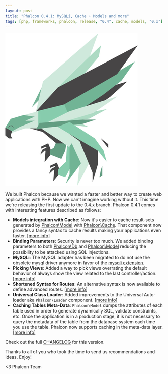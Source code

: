 ```yaml
---
layout: post
title: "Phalcon 0.4.1: MySQLi, Cache + Models and more"
tags: [php, frameworks, phalcon, release, "0.4", cache, models, "0.x"]
---
```


![Phalcon](/assets/files/2012-06-14-phalcon-green.jpg)

We built Phalcon because we wanted a faster and better way to create web applications with PHP. Now we can't imagine working without it. This time we're releasing the first update to the 0.4.x branch. Phalcon 0.4.1 comes with interesting features described as follows:

<!--more-->
- **Models integration with Cache**: Now it's easier to cache result-sets generated by [Phalcon\Model](https://docs.phalconphp.com/latest/en/models/html) with [Phalcon\Cache](https://docs.phalconphp.com/latest/en/cache.html). That component now provides a fancy syntax to cache results making your applications even faster. [[more info]](https://docs.phalconphp.com/latest/en/models-cache.html)
- **Binding Parameters**: Security is never too much. We added binding parameters to both [Phalcon\Db](https://docs.phalconphp.com/latest/en/db.html#binding-parameters) and [Phalcon\Model](https://docs.phalconphp.com/latest/en/models.html#binding-parameters) reducing the possibility to be attacked using SQL injections.
- **MySQLi**: The MySQL adapter has been migrated to do not use the obsolete mysql driver anymore in favor of the [mysqli extension](http://www.php.net/manual/en/book.mysqli.php).
- **Picking Views**: Added a way to pick views overrating the default behavior of always show the view related to the last controller/action. [[more info]](https://docs.phalconphp.com/latest/en/views.html#picking-views)
- **Shortened Syntax for Routes**: An alternative syntax is now available to define advanced routes. [[more info]](https://docs.phalconphp.com/latest/en/routing.html#short-syntax)
- **Universal Class Loader**: Added improvements to the Universal Auto-loader aka `Phalcon\Loader` component. [[more info]](https://docs.phalconphp.com/latest/en/loader.html) 
- **Caching Tables Meta-Data**: `Phalcon\Model` dumps the attributes of each table used in order to generate dynamically SQL, validate constraints, etc. Once the application is in a production stage, it is not necessary to query the metadata of the table from the database system each time you use the table. Phalcon now supports caching in the meta-data layer. [[more info]](https://docs.phalconphp.com/latest/en/models-cache.html)

Check out the full [CHANGELOG](https://github.com/phalcon/cphalcon/blob/master/CHANGELOG) for this version.

Thanks to all of you who took the time to send us recommendations and ideas. Enjoy!

<3 Phalcon Team